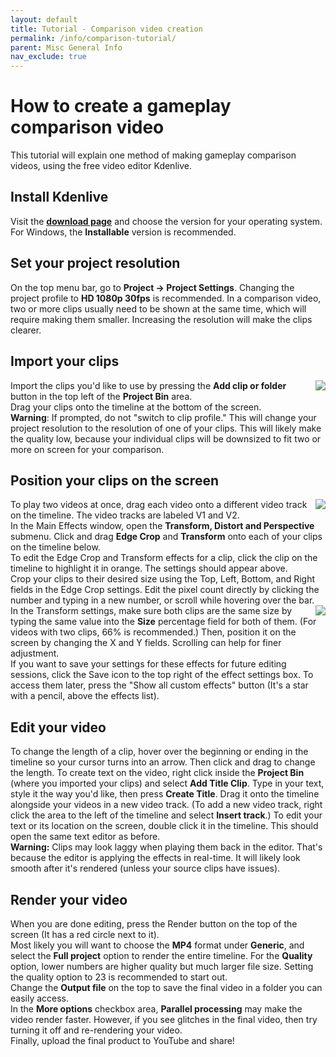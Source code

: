 ```yaml
---
layout: default
title: Tutorial - Comparison video creation
permalink: /info/comparison-tutorial/
parent: Misc General Info
nav_exclude: true
---
```

# How to create a gameplay comparison video
This tutorial will explain one method of making gameplay comparison videos, using the free video editor Kdenlive.  
## Install Kdenlive
Visit the **[download page](https://kdenlive.org/en/download/)** and choose the version for your operating system. For Windows, the **Installable** version is recommended.  
## Set your project resolution
On the top menu bar, go to **Project -> Project Settings**. Changing the project profile to **HD 1080p 30fps** is recommended. In a comparison video, two or more clips usually need to be shown at the same time, which will require making them smaller. Increasing the resolution will make the clips clearer.  
## Import your clips
<img align="right" src="https://imgur.com/LIctH9B.png"/> Import the clips you'd like to use by pressing the **Add clip or folder** button in the top left of the **Project Bin** area.  
Drag your clips onto the timeline at the bottom of the screen.  
**Warning**: If prompted, do not "switch to clip profile." This will change your project resolution to the resolution of one of your clips. This will likely make the quality low, because your individual clips will be downsized to fit two or more on screen for your comparison.  

## Position your clips on the screen  
<img align="right" src="https://imgur.com/UyZd2jJ.png"/> To play two videos at once, drag each video onto a different video track on the timeline. The video tracks are labeled V1 and V2.  
In the Main Effects window, open the **Transform, Distort and Perspective** submenu. Click and drag **Edge Crop** and **Transform** onto each of your clips on the timeline below.  
To edit the Edge Crop and Transform effects for a clip, click the clip on the timeline to highlight it in orange. The settings should appear above.  
Crop your clips to their desired size using the Top, Left, Bottom, and Right fields in the Edge Crop settings. Edit the pixel count directly by clicking the number and typing in a new number, or scroll while hovering over the bar.  
<img align="right" src="https://imgur.com/sc33ZLQ.png"/> In the Transform settings, make sure both clips are the same size by typing the same value into the **Size** percentage field for both of them. (For videos with two clips, 66% is recommended.) Then, position it on the screen by changing the X and Y fields. Scrolling can help for finer adjustment.  
If you want to save your settings for these effects for future editing sessions, click the Save icon to the top right of the effect settings box. To access them later, press the "Show all custom effects" button (It's a star with a pencil, above the effects list).  
## Edit your video
To change the length of a clip, hover over the beginning or ending in the timeline so your cursor turns into an arrow. Then click and drag to change the length.
To create text on the video, right click inside the **Project Bin** (where you imported your clips) and select **Add Title Clip**. Type in your text, style it the way you'd like, then press **Create Title**. Drag it onto the timeline alongside your videos in a new video track. (To add a new video track, right click the area to the left of the timeline and select **Insert track**.) To edit your text or its location on the screen, double click it in the timeline. This should open the same text editor as before.  
**Warning:** Clips may look laggy when playing them back in the editor. That's because the editor is applying the effects in real-time. It will likely look smooth after it's rendered (unless your source clips have issues).  
## Render your video
When you are done editing, press the Render button on the top of the screen (It has a red circle next to it).  
Most likely you will want to choose the **MP4** format under **Generic**, and select the **Full project** option to render the entire timeline. For the **Quality** option, lower numbers are higher quality but much larger file size. Setting the quality option to 23 is recommended to start out.   
Change the **Output file** on the top to save the final video in a folder you can easily access.  
In the **More options** checkbox area, **Parallel processing** may make the video render faster. However, if you see glitches in the final video, then try turning it off and re-rendering your video.  
Finally, upload the final product to YouTube and share!

